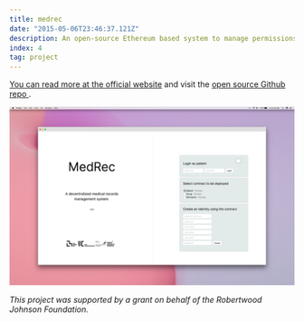 ```yaml
---
title: medrec
date: "2015-05-06T23:46:37.121Z"
description: An open-source Ethereum based system to manage permissions to medical records using a blockchain.
index: 4
tag: project
---
```





<a href="https://medrec.media.mit.edu/" target="_blank">You can read more at the official website</a> and visit the <a href="https://github.com/mitmedialab/medrec" target="_blank">open source Github repo </a>.


![altcaption](1.png)


*This project was supported by a grant on behalf of the Robertwood Johnson Foundation.*
